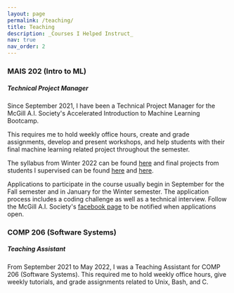 ```yaml
---
layout: page
permalink: /teaching/
title: Teaching
description: _Courses I Helped Instruct_
nav: true
nav_order: 2
---
```


### __MAIS 202 (Intro to ML)__
##### _Technical Project Manager_

Since September 2021, I have been a Technical Project Manager for the McGill A.I. Society's Accelerated Introduction to Machine Learning Bootcamp. 

This requires me to hold weekly office hours, create and grade assignments, develop and present workshops, and help students with their final machine learning related project throughout the semester.

The syllabus from Winter 2022 can be found [here](https://docs.google.com/document/d/1YvcDkclmCaJTe8noQ255nguuGGZlP4eL-jUryjiw8Ug/edit#heading=h.y1ncjdpj4e3b) and final projects from students I supervised can be found [here](https://w2020-mais-202-bootcamp.devpost.com/project-gallery) and [here](https://mais202-fall2021.devpost.com/project-gallery).

Applications to participate in the course usually begin in September for the Fall semester and in January for the Winter
semester. The application process includes a coding challenge as well as a technical interview. Follow the McGill A.I. Society's [facebook page](https://www.facebook.com/McGillAI) to be notified when applications open.

### __COMP 206 (Software Systems)__
##### _Teaching Assistant_

From September 2021 to May 2022, I was a Teaching Assistant for COMP 206 (Software Systems). This required me to hold weekly office hours, give weekly tutorials, and grade assignments related to Unix, Bash, and C.


